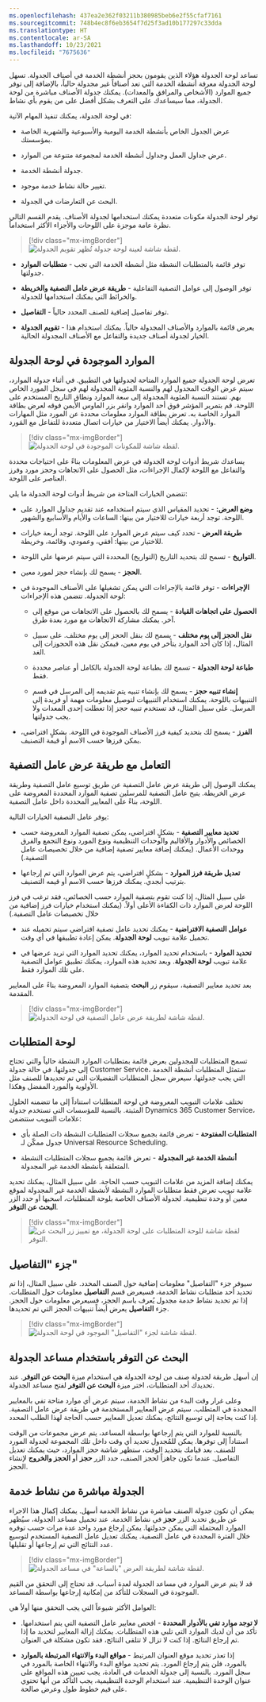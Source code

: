 ```yaml
---
ms.openlocfilehash: 437ea2e362f03211b380985beb6e2f55cfaf7161
ms.sourcegitcommit: 748b4ec8f6eb3654f7d25f3ad10b177297c33dda
ms.translationtype: HT
ms.contentlocale: ar-SA
ms.lasthandoff: 10/23/2021
ms.locfileid: "7675636"
---
```

تساعد لوحة الجدولة هؤلاء الذين يقومون بحجز أنشطة الخدمة في أصناف الجدولة. تسهل لوحة الجدولة معرفة أنشطة الخدمة التي تعد أصنافاً غير مجدولة حالياً، بالإضافة إلى توفر جميع الموارد (الأشخاص والمرافق والمعدات). يمكنك جدولة الأصناف مباشرة من لوحة الجدولة، مما سيساعدك على التعرف بشكل أفضل على من يقوم بأي نشاط.

في لوحة الجدولة، يمكنك تنفيذ المهام الآتية:

-   عرض الجدول الخاص بأنشطة الخدمة اليومية والأسبوعية والشهرية الخاصة بمؤسستك.

-   عرض جداول العمل وجداول أنشطة الخدمة لمجموعة متنوعة من الموارد.

-   جدولة أنشطة الخدمة.

-   تغيير حالة نشاط خدمة موجود.

-   البحث عن التعارضات في الجدولة.

توفر لوحة الجدولة مكونات متعددة يمكنك استخدامها لجدولة الأصناف. يقدم القسم التالي نظرة عامة موجزة على اللوحات والأجزاء الأكثر استخداماً.

> [!div class="mx-imgBorder"]
> ![لقطة شاشة لعينة لوحة جدولة تُظهر تقويم الجدولة.](../media/4-schedule-board.png)

-   **متطلبات الموارد**‎ - توفر قائمة بالمتطلبات النشطة مثل أنشطة الخدمة التي تجب جدولتها.

-   **طريقة عرض عامل التصفية والخريطة**‎ - توفر الوصول إلى عوامل التصفية التفاعلية والخرائط التي يمكنك استخدامها للجدولة.

-   **التفاصيل**‎‎ - توفر تفاصيل إضافية للصنف المحدد حالياً.

-   **تقويم الجدولة**‎ - يعرض قائمة بالموارد والأصناف المجدولة حالياً. يمكنك استخدام هذا الخيار لجدولة أصناف جديدة والتفاعل مع الأصناف المجدولة الحالية.

## <a name="resources-in-the-schedule-board"></a>الموارد الموجودة في لوحة الجدولة

تعرض لوحة الجدولة جميع الموارد المتاحة لجدولتها في التطبيق. في أثناء جدولة الموارد، سيتم عرض الوقت المجدول لهم والنسبة المئوية المجدولة لهم في سجل المورد الخاص بهم.
تستند النسبة المئوية المجدولة إلى سعة الموارد ونطاق التاريخ المستخدم على اللوحة. قم بتمرير المؤشر فوق أحد الموارد وانقر بزر الماوس الأيمن فوقه لعرض بطاقة الموارد الخاصة به. تعرض بطاقة الموارد معلومات محددة عن المورد مثل المهارات والأدوار. يمكنك أيضاً الاختيار من خيارات اتصال متعددة للتفاعل مع المَورد.

> [!div class="mx-imgBorder"]
> ![‎لقطة شاشة للمكونات الموجودة في لوحة الجدولة.](../media/4-schedule-board-components.png)

يساعدك شريط أدوات لوحة الجدولة في عرض المعلومات بناءً على احتياجات محددة والتفاعل مع اللوحة لإكمال الإجراءات، مثل الحصول على الاتجاهات وحجز مورد وفرز العناصر على اللوحة. 

تتضمن الخيارات المتاحة من شريط أدوات لوحة الجدولة ما يلي:

-   **وضع العرض:** - تحديد المقياس الذي سيتم استخدامه عند تقديم جداول الموارد على اللوحة. توجد أربعة خيارات للاختيار من بينها: الساعات والأيام والأسابيع والشهور.

-   **طريقة العرض** - تحدد كيف سيتم عرض الموارد على اللوحة.
    توجد أربعة خيارات للاختيار من بينها: أفقي، وعمودي، وقائمة، وخريطة.

-   **التواريخ** - تسمح لك بتحديد التاريخ (التواريخ) المحددة التي سيتم عرضها على اللوحة.

-   **الحجز** - يسمح لك بإنشاء حجز لمورد معين.

-   **الإجراءات** - توفر قائمة بالإجراءات التي يمكن تشغيلها على الأصناف الموجودة في لوحة الجدولة. تتضمن هذه الإجراءات:

    -   **الحصول على اتجاهات القيادة** - يسمح لك بالحصول على الاتجاهات من موقع إلى آخر. يمكنك مشاركة الاتجاهات مع مورد بعدة طرق.

    -   **نقل الحجز إلى يوم مختلف** - يسمح لك بنقل الحجز إلى يوم مختلف. على سبيل المثال، إذا كان أحد الموارد يتأخر في يوم معين، فيمكن نقل هذه الحجوزات إلى الغد.

    -   **طباعة لوحة الجدولة** - تسمح لك بطباعة لوحة الجدولة بالكامل أو عناصر محددة فقط.

    -   **إنشاء تنبيه حجز** - يسمح لك بإنشاء تنبيه يتم تقديمه إلى المرسل في قسم التنبيهات باللوحة. يمكنك استخدام التنبيهات لتوصيل معلومات مهمة أو فريدة إلى المرسل.
        على سبيل المثال، قد تستخدم تنبيه حجز إذا تعطلت إحدى المعدات ولا يجب جدولتها.

-   **الفرز** - يسمح لك بتحديد كيفية فرز الأصناف الموجودة في اللوحة. بشكلٍ افتراضي، يمكن فرزها حسب الاسم أو قيمة التصنيف.

## <a name="work-with-the-filter-view"></a>التعامل مع طريقة عرض عامل التصفية

يمكنك الوصول إلى طريقة عرض عامل التصفية عن طريق توسيع عامل التصفية وطريقة عرض الخريطة. يتيح عامل التصفية للمرسلين تصفية الموارد المحددة المعروضة على اللوحة، بناءً على المعايير المحددة داخل عامل التصفية. 

يوفر عامل التصفية الخيارات التالية:

-   **تحديد معايير التصفية** - بشكلٍ افتراضي، يمكن تصفية الموارد المعروضة حسب الخصائص والأدوار والأقاليم والوحدات التنظيمية ونوع المورد ونوع التجمع والفرق ووحدات الأعمال. (يمكنك إضافة معايير تصفية إضافية من خلال تخصيصات عامل التصفية.)

-   **تعديل طريقة فرز الموارد** - بشكلٍ افتراضي، يتم عرض الموارد التي تم إرجاعها بترتيب أبجدي. يمكنك فرزها حسب الاسم أو قيمه التصنيف.

على سبيل المثال، إذا كنت تقوم بتصفية الموارد حسب الخصائص، فقد ترغب في فرز اللوحة لعرض الموارد ذات الكفاءة الأعلى أولاً.
(يمكنك استخدام خيارات فرز إضافية من خلال تخصيصات عامل التصفية.)

-   **عوامل التصفية الافتراضية** - يمكنك تحديد عامل تصفية افتراضي سيتم تحميله عند تحميل علامة تبويب **لوحة الجدولة**. يمكن إعادة تطبيقها في أي وقت.

-   **تحديد الموارد** - باستخدام تحديد الموارد، يمكنك تحديد الموارد التي تريد عرضها في علامة تبويب **لوحة الجدولة**. وبعد تحديد هذه الموارد، يمكنك تطبيق عوامل التصفية على تلك الموارد فقط.

بعد تحديد معايير التصفية، سيقوم زر **البحث** بتصفية الموارد المعروضة بناءً على المعايير المقدمة.

> [!div class="mx-imgBorder"]
> ![لقطة شاشة لطريقة عرض عامل التصفية في لوحة الجدولة.](../media/4-filter-view.png)

## <a name="requirements-panel"></a>لوحة المتطلبات

تسمح المتطلبات للمجدولين بعرض قائمة بمتطلبات الموارد النشطة حالياً والتي تحتاج إلى جدولتها. في حالة جدولة Customer Service، ستمثل المتطلبات أنشطة الخدمة التي يجب جدولتها. سيعرض سجل المتطلبات التفضيلات التي تم تحديدها للصنف مثل الأولوية والمورد المفضل وهكذا.

تختلف علامات التبويب المعروضة في لوحة المتطلبات استناداً إلى ما تتضمنه الحلول المثبتة. بالنسبة للمؤسسات التي تستخدم جدولة Dynamics 365 Customer Service، علامات التبويب ستتضمن:

-   **المتطلبات المفتوحة** - تعرض قائمة بجميع سجلات المتطلبات النشطة ذات الصلة بأي جدول ممكّن لـ Universal Resource Scheduling.

-   **أنشطة الخدمة غير المجدولة** - تعرض قائمة بجميع سجلات المتطلبات النشطة المتعلقة بأنشطة الخدمة غير المجدولة.

يمكنك إضافة المزيد من علامات التبويب حسب الحاجة. على سبيل المثال، يمكنك تحديد علامة تبويب تعرض فقط متطلبات الموارد النشطة لأنشطة الخدمة غير المجدولة لموقع معين أو وحدة تنظيمية. لجدولة الأصناف الخاصة بلوحة المتطلبات، اسحبها أو حدد الزر **البحث عن التوفر**.

> [!div class="mx-imgBorder"]
> ![لقطة شاشة للوحة المتطلبات على لوحة الجدولة، مع تمييز زر البحث عن التوفر.](../media/4-requirements-panel.png)

## <a name="details-pane"></a>جزء "التفاصيل"

سيوفر جزء "التفاصيل" معلومات إضافية حول الصنف المحدد. على سبيل المثال، إذا تم تحديد أحد متطلبات نشاط الخدمة، فسيعرض قسم **التفاصيل** معلومات حول المتطلبات. إذا تم تحديد نشاط خدمة مجدول يُعرف باسم الحجز، فسيعرض معلومات حول الحجز. جزء **التفاصيل** يعرض أيضاً تنبيهات الحجز التي تم تحديدها.

> [!div class="mx-imgBorder"]
> ![لقطة شاشة لجزء "التفاصيل" الموجود في لوحة الجدولة.](../media/4-details-pane.png)

## <a name="find-availability-with-the-schedule-assistant"></a>البحث عن التوفر باستخدام مساعد الجدولة

إن أسهل طريقة لجدولة صنف من لوحة الجدولة هي استخدام ميزة **البحث عن التوفر**. عند تحديدك أحد المتطلبات، اختر ميزة **البحث عن التوفر** لفتح مساعد الجدولة.

وعلى غرار وقت البدء من نشاط الخدمة، سيتم عرض أي موارد متاحة تفي بالمعايير المحددة في المتطلب.
سيتم عرض المعايير المستخدمة في طريقة عرض عامل التصفية. إذا كنت بحاجة إلى توسيع النتائج، يمكنك تعديل المعايير حسب الحاجة لهذا الطلب المحدد.

بالنسبة للموارد التي يتم إرجاعها بواسطة المساعد، يتم عرض مجموعات من الوقت استناداً إلى توفرها. يمكن للمُجدول تحديد أي وقت داخل تلك المجموعة لجدولة المورد للصنف. بعد قيامك بتحديد الوقت، ستظهر شاشة حجز الموارد، حيث يمكنك تعديل التفاصيل. عندما تكون جاهزاً لحجز الصنف، حدد الزر **حجز** أو **الحجز والخروج** لإنشاء الحجز.

## <a name="schedule-directly-from-a-service-activity"></a>الجدولة مباشرة من نشاط خدمة

يمكن أن تكون جدولة الصنف مباشرة من نشاط الخدمة أسهل. يمكنك إكمال هذا الاجراء عن طريق تحديد الزر **حجز** في نشاط الخدمة. عند تحميل مساعد الجدولة، سيُظهر الموارد المحتملة التي يمكن جدولتها. يمكن إرجاع مورد واحد عدة مرات حسب توفره خلال الفترة المحددة في عامل التصفية. يمكنك تعديل عامل التصفية المستخدم لتوسيع عدد النتائج التي تم إرجاعها أو تقليلها.

> [!div class="mx-imgBorder"]
> ![لقطة شاشة لطريقة العرض "بالساعة" في مساعد الجدولة.](../media/4-schedule-assistant.png)

قد لا يتم عرض الموارد في مساعد الجدولة لعدة أسباب.
قد تحتاج إلى التحقق من القيم الموجودة في السجلات للتأكد من إمكانية إرجاعها بواسطة المساعد. 

العوامل الأكثر شيوعاً التي يجب التحقق منها أولاً هي:

-   **لا توجد موارد تفي بالأدوار المحددة** - افحص معايير عامل التصفية التي يتم استخدامها. تأكد من أن لديك الموارد التي تلبي هذه المتطلبات.
    يمكنك إزالة المعايير لتحديد ما إذا تم إرجاع النتائج. إذا كنت لا تزال لا تتلقى النتائج، فقد تكون مشكلة في العنوان.

-   **مواقع البدء والانتهاء المرتبطة بالموارد**‎‎ - إذا تعذر تحديد موقع العنوان المرتبط بالمورد، فلن يتم إرجاع المورد. يتم تحديد مواقع البدء والانتهاء الخاصة بالمورد في سجل المورد. بالنسبة إلى جدولة الخدمات في العادة، يجب تعيين هذه المواقع على عنوان الوحدة التنظيمية. عند استخدام الوحدة التنظيمية، يجب التأكد من أنها تحتوي على قيم خطوط طول وعرض صالحة.
